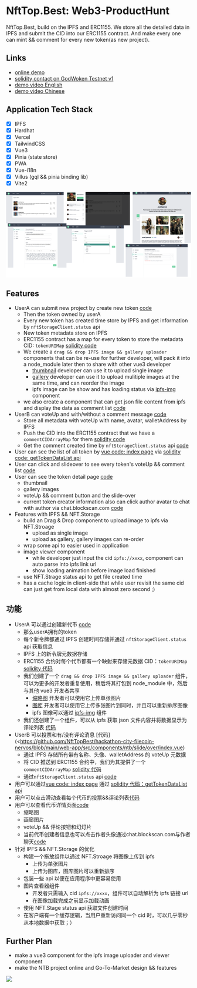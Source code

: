 # NftTop.Best: Web3-ProductHunt

NftTop.Best, build on the IPFS and ERC1155.
We store all the detailed data in IPFS and submit the CID into our ERC1155 contract.
And make every one can mint && comment for every new token(as new project).

## Links

* [online demo](https://godwoken-testnet-v1.nfttop.best)
* [solidity contact on GodWoken Testnet v1](https://v1.betanet.gwscan.com/account/0xf6f3da45746f90d930b8affe792cdc22db7fa80ff42796e7265a32daf207fe29?search=0xe6903e124e5bdae8784674eb625f1c212efc789e)
* [demo video English](xxx)
* [demo video Chinese](yyy)

## Application Tech Stack

* [x] IPFS
* [x] Hardhat
* [x] Vercel
* [x] TailwindCSS
* [x] Vue3
* [x] Pinia (state store)
* [x] PWA
* [x] Vue-i18n
* [x] Villus (gql && pinia binding lib)
* [x] Vite2

<img src="./screenshot-1.png" />

## Features

* UserA can submit new project by create new token [code](https://github.com/NftTopBest/hackathon-city-filecoin-nervos/blob/main/web-app/src/pages/nfttop.best/submit.vue#L129)
  * Then the token owned by userA
  * Every new token has created time store by IPFS and get information by `nftStorageClient.status` api
  * New token metadata store on IPFS
  * ERC1155 contract has a map for every token to store the metadata CID: `tokenURIMap` [solidity code](https://github.com/NftTopBest/hackathon-city-filecoin-nervos/blob/main/solidity-contract/NFTList.sol#L45)
  * We create a `drag && drop IPFS image && gallery uploader` components that can be re-use for further developer, will pack it into a node_module later then to share with other vue3 developer
    * [thumbnail](https://github.com/NftTopBest/hackathon-city-filecoin-nervos/blob/main/web-app/src/components/FileUploader/thumbnail.vue) developer can use it to upload single image
    * [gallery](https://github.com/NftTopBest/hackathon-city-filecoin-nervos/blob/main/web-app/src/components/FileUploader/gallery.vue) developer can use it to upload mulitiple images at the same time, and can reorder the image
    * ipfs image can be show and has loading status via [ipfs-img](https://github.com/NftTopBest/hackathon-city-filecoin-nervos/blob/main/web-app/src/components/ipfs/img.vue) component
  * we also create a component that can get json file content from ipfs and display the data as comment list [code](https://github.com/NftTopBest/hackathon-city-filecoin-nervos/blob/main/web-app/src/components/ipfs/comments.vue)
* UserB can voteUp and with/without a comment message [code](https://github.com/NftTopBest/hackathon-city-filecoin-nervos/blob/main/web-app/src/components/ntb/slide/over/index.vue)
  * Store all metadata with voteUp with name, avatar, walletAddress by IPFS
  * Push the CID into the ERC1155 contract that we have a `commentCIDArrayMap` for them [solidity code](https://github.com/NftTopBest/hackathon-city-filecoin-nervos/blob/main/solidity-contract/NFTList.sol#L53)
  * Get the comment created time by `nftStorageClient.status` api [code](https://github.com/NftTopBest/hackathon-city-filecoin-nervos/blob/main/web-app/src/components/ipfs/comments.vue#L16)
* User can see the list of all token by [vue code: index page](https://github.com/NftTopBest/hackathon-city-filecoin-nervos/blob/main/web-app/src/pages/nfttop.best/index.vue#L34) via [solidity code: getTokenDataList api](https://github.com/NftTopBest/hackathon-city-filecoin-nervos/blob/main/solidity-contract/NFTList.sol#L60)
* User can click and slideover to see every token's voteUp && comment list [code](https://github.com/NftTopBest/hackathon-city-filecoin-nervos/blob/main/web-app/src/components/ntb/slide/over/index.vue)
* User can see the token detail page [code](https://github.com/NftTopBest/hackathon-city-filecoin-nervos/blob/main/web-app/src/pages/nfttop.best/%5BchainId%5D/%5BtokenId%5D.vue)
  * thumbnail
  * gallery images
  * voteUp && comment button and the slide-over
  * current token creator information also can click author avatar to chat with author via  chat.blockscan.com [code](https://github.com/NftTopBest/hackathon-city-filecoin-nervos/blob/main/web-app/src/pages/nfttop.best/%5BchainId%5D/%5BtokenId%5D.vue#L174)
* Features with IPFS && NFT.Storage
  * build an Drag & Drop component to upload image to ipfs via NFT.Stroage
    * upload as single image
    * upload as gallery, gallery images can re-order
  * wrap some api to easier used in application
  * image viewer component
    * while developer just input the cid `ipfs://xxxx`, component can auto parse into ipfs link url
    * show loading animation before image load finished
  * use NFT.Strage status api to get file created time
  * has a cache logic in client-side that while user revisit the same cid can just get from local data with almost zero second ;)

## 功能

* UserA 可以通过创建新代币 [code](https://github.com/NftTopBest/hackathon-city-filecoin-nervos/blob/main/web-app/src/pages/nfttop.best/submit.Vue#L129)
  * 那么userA拥有的token
  * 每个新令牌都通过 IPFS 创建时间存储并通过 `nftStorageClient.status` api 获取信息
  * IPFS 上的新令牌元数据存储
  * ERC1155 合约对每个代币都有一个映射来存储元数据 CID：`tokenURIMap` [solidity 代码](https://github.com/NftTopBest/hackathon-city-filecoin-nervos/blob/main/solidity-contract/NFTList.sol#L45)
  * 我们创建了一个 `drag && drop IPFS image && gallery uploader` 组件，可以为更多的开发者重复使用，稍后将其打包到 node_module 中，然后与其他 vue3 开发者共享
    * [缩略图](https://github.com/NftTopBest/hackathon-city-filecoin-nervos/blob/main/web-app/src/components/FileUploader/thumbnail.vue) 开发者可以使用它上传单张图片
    * [图库](https://github.com/NftTopBest/hackathon-city-filecoin-nervos/blob/main/web-app/src/components/FileUploader/gallery.vue) 开发者可以使用它上传多张图片到同时，并且可以重新排序图像
    * ipfs 图像可以通过 [ipfs-img](https://github.com/NftTopBest/hackathon-city-filecoin-nervos/blob/main/web-app/src/components/ipfs/img.vue) 组件
  * 我们还创建了一个组件，可以从 ipfs 获取 json 文件内容并将数据显示为评论列表 [代码](https://github.com/NftTopBest/hackathon-city-filecoin-nervos/blob/main/web-app/src/components/ipfs/comments.vue)
* UserB 可以投票和有/没有评论消息 [代码](<<https://github.com/NftTopBest/hackathon-city-filecoin-nervos/blob/main/web-app/src/components/ntb/slide/over/index.vue>)
  * 通过 IPFS 存储所有带有名称、头像、walletAddress 的 voteUp 元数据
  * 将 CID 推送到 ERC1155 合约中，我们为其提供了一个 `commentCIDArrayMap` [solidity 代码](https://github.com/NftTopBest/hackathon-city-filecoin-nervos/blob/main/solidity-contract/NFTList.溶胶#L53)
  * 通过`nftStorageClient.status` api [code](https://github.com/NftTopBest/hackathon-city-filecoin-nervos/blob/main/web-app/src/components/ipfs/comments获取评论创建时间.vue#L16)
* 用户可以通过[vue code: index page](https://github.com/NftTopBest/hackathon-city-filecoin-nervos/blob/main/web-app/src/pages/nfttop.best/index.vue#L34) 通过 [solidity 代码：getTokenDataList api](https://github.com/NftTopBest/hackathon-city-filecoin-nervos/blob/main/solidity-contract/NFTList.sol#L60)
* 用户可以点击滑动查看每个代币的投票&&评论列表[代码](https://github.com/NftTopBest/hackathon-city-filecoin-nervos/blob/main/web-app/src/components/ntb/滑动/over/index.vue)
* 用户可以查看代币详情页面[code](https://github.com/NftTopBest/hackathon-city-filecoin-nervos/blob/main/web-app/src/pages/nfttop.best/%5BchainId%5D/%5BtokenId%5D.vue)
  * 缩略图
  * 画廊图片
  * voteUp && 评论按钮和幻灯片
  * 当前代币创建者信息也可以点击作者头像通过chat.blockscan.com与作者聊天[code](https://github.com/NftTopBest/hackathon-city-filecoin-nervos/blob/main/web-app/src/pages/nfttop.best/%5BchainId%5D/%5BtokenId%5D.vue#L174)
* 针对 IPFS && NFT.Storage 的优化
  * 构建一个拖放组件以通过 NFT.Stroage 将图像上传到 ipfs
    * 上传为单张图片
    * 上传为图库，图库图片可以重新排序
  * 包装一些 api 以便在应用程序中更容易使用
  * 图片查看器组件
    * 开发者只需输入 cid `ipfs://xxxx`，组件可以自动解析为 ipfs 链接 url
    * 在图像加载完成之前显示加载动画
  * 使用 NFT.Stage status api 获取文件创建时间
  * 在客户端有一个缓存逻辑，当用户重新访问同一个 cid 时，可以几乎零秒从本地数据中获取；）

## Further Plan

* make a vue3 component for the ipfs image uploader and viewer component
* make the NTB project online and Go-To-Market design && features

<img src="./screenshot-2.png" />
